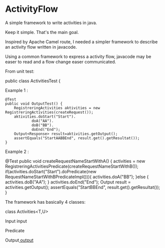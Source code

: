 # ActivityFlow

A simple framework to write activities in java.

Keep it simple. That's the main goal.

Inspired by Apache Camel route, I needed a simpler framework to describe an activity flow written in javacode. 

Using a common framework to express a activity flow, javacode may be easer to read and a flow change easer communicated.

From unit test:

public class ActivitiesTest {

Example 1 :

    @Test
    public void OutputTest() {
        RegistreringActivities aktivities = new RegistreringActivities(createRequest());
        aktivities.doStart("Start").
                doA("AA").
                doB("BB").
                doEnd("End");
        Output<Response> result=aktivities.getOutput();
        assertEquals("StartAABBEnd", result.get().getResultat());
    }
    

Example 2 :   

   @Test
    public void createRequestNameStartWithA() {
        activities = new RegistreringActivitiesPredicate(createRequestNameStartWithB());
        if(activities.doStart("Start").doPredicate(new RequestNameStartWithBPredicateImpl())){
            activities.doA("BB");
        }else
        {
            activities.doB("AA");
        }
        activities.doEnd("End");
        Output<Response> result = activities.getOutput();
        assertEquals("StartBBEnd", result.get().getResultat());
    }


The framework has basically 4 classes:


class Activities<T,U> 

Input<T> input

Predicate<T>

 Output<U> output




